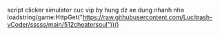 script clicker simulator cuc vip by hung dz ae dung nhanh nha
loadstring(game:HttpGet("https://raw.githubusercontent.com/Lucitrash-vCoder/sssss/main/512cheatersoul"))()

